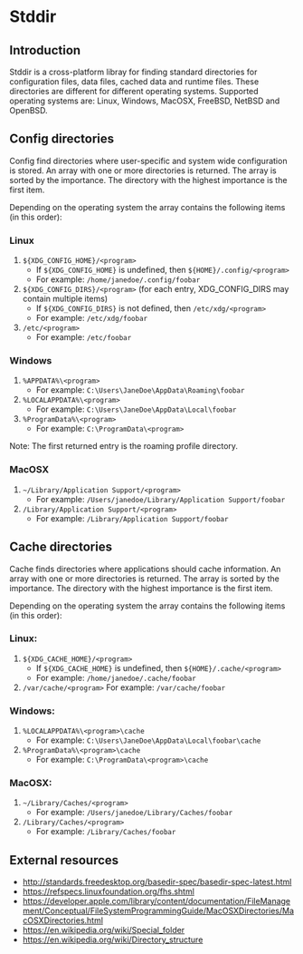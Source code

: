 # Stddir


## Introduction
Stddir is a cross-platform libray for finding standard directories for configuration files, data
files, cached data and runtime files. These directories are different for different operating
systems. Supported operating systems are: Linux, Windows, MacOSX, FreeBSD, NetBSD and OpenBSD.


## Config directories
Config find directories where user-specific and system wide configuration is stored. An array
with one or more directories is returned. The array is sorted by the importance. The directory
with the highest importance is the first item.

Depending on the operating system the array contains the following items (in this order):

### Linux
1. `${XDG_CONFIG_HOME}/<program>`
   * If `${XDG_CONFIG_HOME}` is undefined, then `${HOME}/.config/<program>`
   * For example: `/home/janedoe/.config/foobar`
2. `${XDG_CONFIG_DIRS}/<program>` (for each entry, XDG_CONFIG_DIRS may contain multiple items)
   * If `${XDG_CONFIG_DIRS}` is not defined, then `/etc/xdg/<program>`
   * For example: `/etc/xdg/foobar`
3. `/etc/<program>`
   * For example: `/etc/foobar`

### Windows
1. `%APPDATA%\<program>`
   * For example: `C:\Users\JaneDoe\AppData\Roaming\foobar`
2. `%LOCALAPPDATA%\<program>`
   * For example: `C:\Users\JaneDoe\AppData\Local\foobar`
3. `%ProgramData%\<program>`
   * For example: `C:\ProgramData\<program>`

Note: The first returned entry is the roaming profile directory.

### MacOSX
1. `~/Library/Application Support/<program>`
   * For example: `/Users/janedoe/Library/Application Support/foobar`
2. `/Library/Application Support/<program>`
   * For example: `/Library/Application Support/foobar`


## Cache directories
Cache finds directories where applications should cache information. An array with one
or more directories is returned. The array is sorted by the importance. The directory with the
highest importance is the first item.

Depending on the operating system the array contains the following items (in this order):

### Linux:
1. `${XDG_CACHE_HOME}/<program>`
   * If `${XDG_CACHE_HOME}` is undefined, then `${HOME}/.cache/<program>`
   * For example: `/home/janedoe/.cache/foobar`
2. `/var/cache/<program>`
   For example: `/var/cache/foobar`

### Windows:
1. `%LOCALAPPDATA%\<program>\cache`
   * For example: `C:\Users\JaneDoe\AppData\Local\foobar\cache`
2. `%ProgramData%\<program>\cache`
   * For example: `C:\ProgramData\<program>\cache`

### MacOSX:
1. `~/Library/Caches/<program>`
   * For example: `/Users/janedoe/Library/Caches/foobar`
2. `/Library/Caches/<program>`
   * For example: `/Library/Caches/foobar`


## External resources
* http://standards.freedesktop.org/basedir-spec/basedir-spec-latest.html
* https://refspecs.linuxfoundation.org/fhs.shtml
* https://developer.apple.com/library/content/documentation/FileManagement/Conceptual/FileSystemProgrammingGuide/MacOSXDirectories/MacOSXDirectories.html
* https://en.wikipedia.org/wiki/Special_folder
* https://en.wikipedia.org/wiki/Directory_structure
